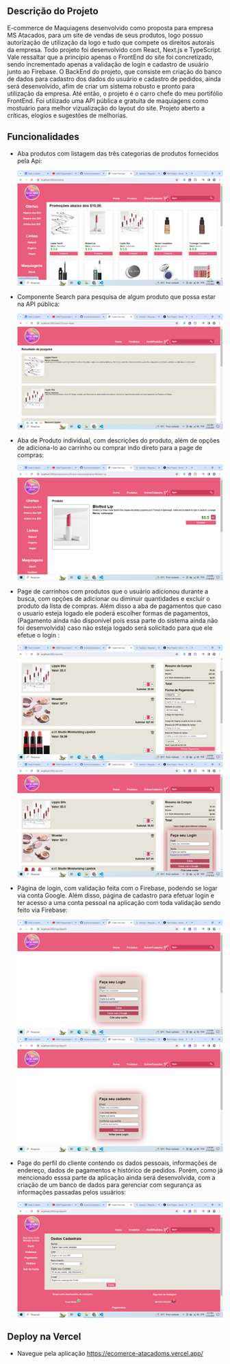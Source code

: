 ## Descrição do Projeto

E-commerce de Maquiagens desenvolvido como proposta para empresa MS Atacados, para um site de vendas de seus produtos,
logo possuo autorização de utilização da logo e tudo que compete os direitos autorais da empresa. Todo projeto foi 
desenvolvido com React, Next.js e TypeScript. Vale ressaltar que a princípio apenas o FrontEnd do site foi concretizado,
sendo incrementado apenas a validação de login e cadastro de usuário junto ao Firebase. O BackEnd do projeto, que consiste
em criação do banco de dados para cadastro dos dados do usuário e cadastro de pedidos, ainda será desenvolvido, afim de criar 
um sistema robusto e pronto para utilização da empresa. Até então, o projeto é o carro chefe do meu portifólio FrontEnd. 
Foi utilizado uma API pública e gratuita de maquiagens como mostuário para melhor vizualização do layout do site.
Projeto aberto a críticas, elogios e sugestões de melhorias.


## Funcionalidades

- Aba produtos com listagem das três categorias de produtos fornecidos pela Api: 
    <div aling='center'>
     <img src="./public/produtosPage.png"/>
    </div> 

- Componente Search para pesquisa de algum produto que possa estar na API pública:
   <div aling='center'>
    <img src="./public/search.png"/>
   </div> 

- Aba de Produto individual, com descrições do produto, além de opções de adiciona-lo ao carrinho ou comprar indo direto para a page de compras:
   <div aling='center'>
    <img src="./public/produtoUnico.png"/>
   </div> 

- Page de carrinhos com produtos que o usuário adicionou durante a busca, com opções de adicionar ou diminuir quantidades e  excluir o produto da lista de compras. Além disso a aba de pagamentos que caso o usuario esteja logado ele poderá escolher formas de pagamentos,(Pagamento ainda não disponível pois essa parte do sistema ainda não foi desenvolvida) caso não esteja logado será solicitado para que ele efetue o login :
   <div aling='center'>
    <img src="./public/cartLogado.png"/>
    <img src="./public/cartNaoLogado.png"/>
   </div> 

- Página de login, com validação feita com o Firebase, podendo se logar via conta Google. Além disso, página de cadastro para efetuar login e ter acesso a uma conta pessoal na aplicação com toda validação sendo feito via Firebase:
   <div aling='center'>
    <img src="./public/pageLogin.png"/>
    <img src="./public/pageCadastro.png"/>
   </div> 

- Page do perfil do cliente contendo os dados pessoais, informações de endereço, dados de pagamentos e histórico de pedidos. Porém, como já mencionado esssa parte da aplicação ainda será desenvolvida, com a criação de um banco de dados para gerenciar com segurança as informações passadas pelos usuários:
   <div aling='center'>
    <img src="./public/perfilPedidos.png"/>
   </div> 


## Deploy na Vercel

- Navegue pela aplicação https://ecomerce-atacadoms.vercel.app/